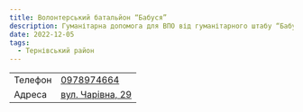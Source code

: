 ```yaml
---
title: Волонтерський батальйон “Бабуся”
description: Гуманітарна допомога для ВПО від гуманітарного штабу “Бабуся” у в місті Кривий Ріг, Тернівський район, вул. Чарівна, 29
date: 2022-12-05
tags:
  - Тернівський район
---
```


<div class="centers--block">

|   |   |
|---|---|
| Телефон  | <a href="tel:0978974664">0978974664</a>   |
|Адреса | [вул. Чарівна, 29](https://maps.app.goo.gl/c5AT3QbtVYPobGhcA)  |

</div>
